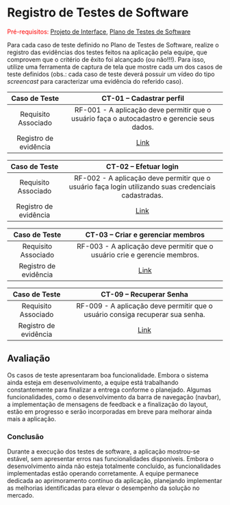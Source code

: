# Registro de Testes de Software

<span style="color:red">Pré-requisitos: <a href="3-Projeto de Interface.md"> Projeto de Interface</a></span>, <a href="8-Plano de Testes de Software.md"> Plano de Testes de Software</a>

Para cada caso de teste definido no Plano de Testes de Software, realize o registro das evidências dos testes feitos na aplicação pela equipe, que comprovem que o critério de êxito foi alcançado (ou não!!!). Para isso, utilize uma ferramenta de captura de tela que mostre cada um dos casos de teste definidos (obs.: cada caso de teste deverá possuir um vídeo do tipo _screencast_ para caracterizar uma evidência do referido caso).

| **Caso de Teste** 	| **CT-01 – Cadastrar perfil** 	|
|:---:	|:---:	|
|	Requisito Associado 	| RF-001 - A aplicação deve permitir que o usuário faça o autocadastro e gerencie seus dados. |
|Registro de evidência | [Link](https://sgapucminasbr-my.sharepoint.com/personal/1525692_sga_pucminas_br/_layouts/15/guestaccess.aspx?share=EZ1xxqSfvhZAkYuU5vKACqkBslXuP2WHmMDI5sE2Xsr3Lg) |

| **Caso de Teste** 	| **CT-02 – Efetuar login** 	|
|:---:	|:---:	|
|	Requisito Associado 	| RF-002 - A aplicação deve permitir que o usuário faça login utilizando suas credenciais cadastradas. |
|Registro de evidência | [Link](https://sgapucminasbr-my.sharepoint.com/personal/1525692_sga_pucminas_br/_layouts/15/guestaccess.aspx?share=EazXHPpem6NNlf7QVl4uzsEB7NohE8sxX6GqC12Z95oFQQ) |

| **Caso de Teste** 	| **CT-03 – Criar e gerenciar membros** 	|
|:---:	|:---:	|
|	Requisito Associado 	| RF-003 - A aplicação deve permitir que o usuário crie e gerencie membros. |
|Registro de evidência | [Link](https://sgapucminasbr-my.sharepoint.com/personal/1525692_sga_pucminas_br/_layouts/15/guestaccess.aspx?share=EWeG688QeU9DjEXOgEm8OlQBHvdT6GMActCYISKpfla-QQ) |

| **Caso de Teste** 	| **CT-09 – Recuperar Senha** 	|
|:---:	|:---:	|
|	Requisito Associado 	| RF-009 - A aplicação deve permitir que o usuário consiga recuperar sua senha. |
|Registro de evidência | [Link](https://sgapucminasbr-my.sharepoint.com/personal/1525692_sga_pucminas_br/_layouts/15/guestaccess.aspx?share=EdnrzFwYP4FIvg3j7rxmsCAB3dItdLz-9hsdIImgKzg4tA) |

## Avaliação

Os casos de teste apresentaram boa funcionalidade. Embora o sistema ainda esteja em desenvolvimento, a equipe está trabalhando constantemente para finalizar a entrega conforme o planejado. Algumas funcionalidades, como o desenvolvimento da barra de navegação (navbar), a implementação de mensagens de feedback e a finalização do layout, estão em progresso e serão incorporadas em breve para melhorar ainda mais a aplicação.

### Conclusão

Durante a execução dos testes de software, a aplicação mostrou-se estável, sem apresentar erros nas funcionalidades disponíveis. Embora o desenvolvimento ainda não esteja totalmente concluído, as funcionalidades implementadas estão operando corretamente. A equipe permanece dedicada ao aprimoramento contínuo da aplicação, planejando implementar as melhorias identificadas para elevar o desempenho da solução no mercado.
